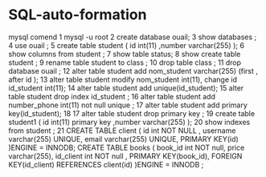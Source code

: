 # SQL-auto-formation
mysql comend 
1 mysql -u root
2 create database ouail;
3 show databases ;
4 use ouail ;
5 create table student ( id int(11) ,number varchar(255) );
6 show columns from student ;
7 show table status;
8 show create table student ;
9  rename table student to class ;
10 drop table class ;
11 drop database ouail ;
12 alter table student add nom_student varchar(255) (first , after id );
13 alter table student modify nom_student int(11), change id id_student int(11);
14 alter table student add  unique(id_student);
15 alter table student drop index id_student ;
16 alter table student add number_phone int(11) not null unique ;
17 alter table student add  primary key(id_student);
18 17 alter table student drop  primary key ;
19 create table student1 ( id int(11) primary key ,number varchar(255) );
20 show indexes from student ;
21 CREATE TABLE client ( 
   id int NOT NULL ,
   username varchar(255) UNIQUE,
   email varchar(255) UNIQUE,
   PRIMARY KEY(id)                
   )ENGINE = INNODB;
CREATE TABLE books (
    book_id int NOT null,
    price  varchar(255),
    id_client int NOT null ,
    PRIMARY KEY(book_id),
    FOREIGN KEY(id_client) REFERENCES client(id)
    )ENGINE = INNODB ;